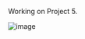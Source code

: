 Working on Project 5. 

![image](https://user-images.githubusercontent.com/122572631/236898392-1e84831f-972d-4423-9420-4cea8791d381.png)

